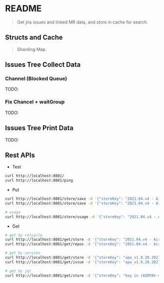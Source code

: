 # README

> Get jira issues and linked MR data, and store in cache for search.

## Structs and Cache

> Sharding Map.

## Issues Tree Collect Data

### Channel (Blocked Queue)

TODO:

### Fix Chancel + waitGroup

TODO:

## Issues Tree Print Data

TODO:

## Rest APIs

- Test

```sh
curl http://localhost:8081/
curl http://localhost:8081/ping
```

- Put

```sh
curl http://localhost:8081/store/save -d '{"storeKey": "2021.04.v4 - AirPay", "storeKeyType": "ReleaseCycle"}'
curl http://localhost:8081/store/save -d '{"storeKey": "2021.04.v4 - AirPay", "storeKeyType": "ReleaseCycle", "forceUpdate": true}'

# usage
curl http://localhost:8081/store/usage -d '{"storeKey": "2021.04.v4 - AirPay"}'
```

- Get

```sh
# get by relcycle
curl http://localhost:8081/get/store -d '{"storeKey": "2021.04.v4 - AirPay", "storeKeyType": "ReleaseCycle"}'
curl http://localhost:8081/get/repos -d '{"storeKey": "2021.04.v4 - AirPay"}'

# get by version
curl http://localhost:8081/get/store -d '{"storeKey": "apa_v1.0.20.20210426", "storeKeyType": "FixVersion"}'
curl http://localhost:8081/get/issue -d '{"storeKey": "apa_v1.0.20.20210426", "issueKey": "AIRPAY-56683"}'

# get by jql
curl http://localhost:8081/get/store -d '{"storeKey": "key in (AIRPAY-46283,SPPAY-196)", "storeKeyType": "jql"}'
```

